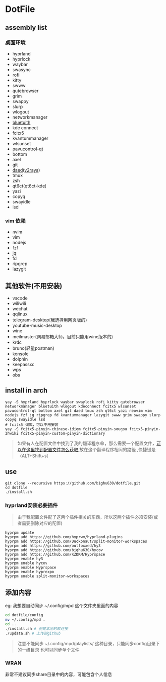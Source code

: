 # DotFile

## assembly list

### 桌面环境

- hyprland
- hyprlock
- waybar
- swasync
- rofi
- kitty
- swww
- qutebrowser
- grim
- swappy
- slurp
- wlogout
- networkmanager
- [bluetuith](https://github.com/darkhz/bluetuith)
- kde connect
- fcitx5
- kvantummanager
- wlsunset
- pavucontrol-qt
- bottom
- axel
- git
- [daed](https://github.com/daeuniverse/daed)([v2raya](https://github.com/v2rayA/v2rayA))
- tmux
- zsh
- qt6ct(qt6ct-kde)
- yazi
- copyq
- swayidle
- lsd

### vim 依赖

- nvim
- vim
- nodejs
- fzf
- jq
- fd
- ripgrep
- lazygit

## 其他软件(不用安装)

- vscode
- wiliwili
- wechat
- qqlinux
- telegram-desktop(我选择用网页版的)
- youtube-music-desktop
- wine
- meilmaster(网易邮箱大师，目前只能用wine版本的)
- krdc
- bruno(轻量postman)
- konsole
- dolphin
- keepassxc
- wps
- obs

## install in arch

```shell
yay -S hyprland hyprlock waybar swaylock rofi kitty qutebrowser networkmanager bluetuith wlogout kdeconnect fcitx5 wlsunset pavucontrol-qt bottom axel git daed tmux zsh qt6ct yazi neovim vim nodejs fzf jq ripgrep fd kvantummanager lazygit swww grim swappy slurp copyq swayidle lsd
# fcitx5 词库，可以不用安装
yay -S fcitx5-pinyin-chinese-idiom fcitx5-pinyin-sougou fcitx5-pinyin-zhwiki fcitx5-pinyin-custom-pinyin-dictionary

```

> 如果有人在配置文件中找到了我的翻译程序😄，那么需要一个配置文件，[可以在这里找到配置文件怎么获取](https://github.com/bighu630/translate-tui),放在这个翻译程序相同的路径 ,快捷键是（ALT+Shift+s）

## use

```
git clone --recursive https://github.com/bighu630/dotfile.git
cd dotfile
./install.sh
```

### hyprland安装必要插件

> 由于我配置文件配了这两个插件相关的东西，所以这两个插件必须安装(或者需要删除对应的配置)

```shell
hyprpm update
hyprpm add https://github.com/hyprwm/hyprland-plugins
hyprpm add https://github.com/Duckonaut/split-monitor-workspaces
hyprpm add https://github.com/outfoxxed/hy3
hyprpm add https://github.com/bighu630/hycov
hyprpm add https://github.com/KZDKM/Hyprspace
hyprpm enable hy3
hyprpm enable hycov
hyprpm enable Hyprspace
hyprpm enable hyprexpo
hyprpm enable split-monitor-workspaces
```

## 添加内容

eg: 我想要自动同步 ~/.config/mpd 这个文件夹里面的内容

```sh
cd dotfile/config
mv ~/.config/mpd .
cd ..
./install.sh # 创建本地的软连接
./updata.sh # 上传到github
```

> 注意不能同步 ~/.config/mpd/playlists/ 这种目录，只能同步config目录下的一级目录
> 也可以同步单个文件

### WRAN

非常不建议同步share目录中的内容，可能包含个人信息

